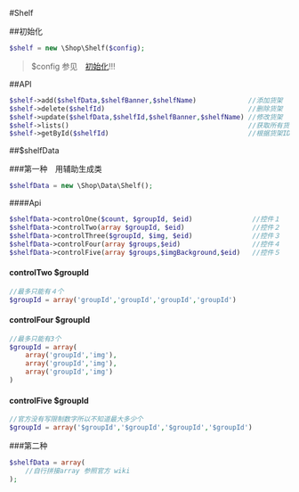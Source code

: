 #Shelf


##初始化

```php
$shelf = new \Shop\Shelf($config);
```
> $config 参见　[初始化](init.md)!!!

##API

```php
$shelf->add($shelfData,$shelfBanner,$shelfName)             //添加货架
$shelf->delete($shelfId)                                    //删除货架
$shelf->update($shelfData,$shelfId,$shelfBanner,$shelfName) //修改货架
$shelf->lists()                                             //获取所有货架
$shelf->getById($shelfId)                                   //根据货架ID获取货架信息
```

##$shelfData

###第一种　用辅助生成类

```php
$shelfData = new \Shop\Data\Shelf();
```

####Api

```php
$shelfData->controlOne($count, $groupId, $eid)               //控件１
$shelfData->controlTwo(array $groupId, $eid)                 //控件２
$shelfData->controlThree($groupId, $img, $eid)               //控件３
$shelfData->controlFour(array $groups,$eid)                  //控件４
$shelfData->controlFive(array $groups,$imgBackground,$eid)   //控件５
```
#### controlTwo $groupId

```php
//最多只能有４个
$groupId = array('groupId','groupId','groupId','groupId')
```
#### controlFour $groupId

```php
//最多只能有3个
$groupId = array(
    array('groupId','img'),
    array('groupId','img'),
    array('groupId','img')
)
```

#### controlFive $groupId

```php
//官方没有写限制数字所以不知道最大多少个
$groupId = array('$groupId','$groupId','$groupId','$groupId')
```

###第二种

```php
$shelfData = array(
    //自行拼接array 参照官方 wiki
);
```